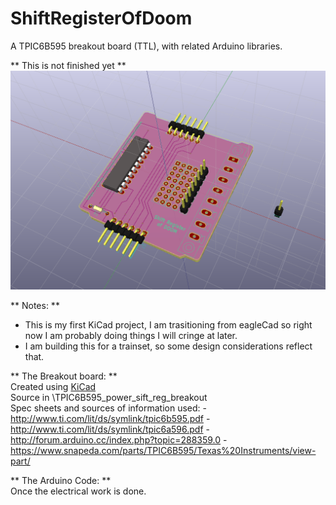 # ShiftRegisterOfDoom  
A TPIC6B595 breakout board (TTL), with related Arduino libraries.  
  
** This is not finished yet **
![Rendered Output](TPIC6B595_power_sift_reg_breakout/board_3d.png?raw=true "Rendered Output")
  
** Notes: **
  - This is my first KiCad project, I am trasitioning from eagleCad so right now I am probably doing things I will cringe at later.
  - I am building this for a trainset, so some design considerations reflect that.
  
** The Breakout board:  **  
  Created using [KiCad](http://kicad-pcb.org/)  
  Source in \TPIC6B595_power_sift_reg_breakout  
  Spec sheets and sources of information used:
    - http://www.ti.com/lit/ds/symlink/tpic6b595.pdf
	- http://www.ti.com/lit/ds/symlink/tpic6a596.pdf
	- http://forum.arduino.cc/index.php?topic=288359.0
	- https://www.snapeda.com/parts/TPIC6B595/Texas%20Instruments/view-part/
  
** The Arduino Code:  **  
  Once the electrical work is done.  